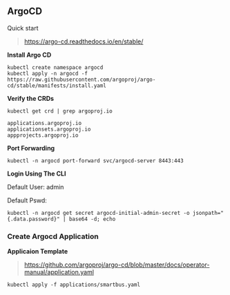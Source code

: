 ## ArgoCD

Quick start 
> https://argo-cd.readthedocs.io/en/stable/

**Install Argo CD**
```
kubectl create namespace argocd
kubectl apply -n argocd -f https://raw.githubusercontent.com/argoproj/argo-cd/stable/manifests/install.yaml
```

**Verify the CRDs**
```
kubectl get crd | grep argoproj.io

applications.argoproj.io      
applicationsets.argoproj.io   
appprojects.argoproj.io    
```

**Port Forwarding**
```
kubectl -n argocd port-forward svc/argocd-server 8443:443
```

**Login Using The CLI**

Default User: admin

Default Pswd:

```
kubectl -n argocd get secret argocd-initial-admin-secret -o jsonpath="{.data.password}" | base64 -d; echo
```

### Create Argocd Application

**Applicaion Template**
> https://github.com/argoproj/argo-cd/blob/master/docs/operator-manual/application.yaml

```
kubectl apply -f applications/smartbus.yaml
```


